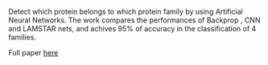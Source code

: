 Detect which protein belongs to which protein family by using Artificial Neural Networks.
The work compares the performances of Backprop , CNN and LAMSTAR nets, and achives 95% of 
accuracy in the classification of 4 families.

Full paper [here](./finalReport/DIFABRIZIO_Umberto_FinalReport.pdf)
